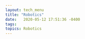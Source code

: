 ```yaml
---
layout: tech_menu
title: "Robotics"
date:   2020-05-12 17:51:36 -0400
tags: 
topics: Robotics
---
```


